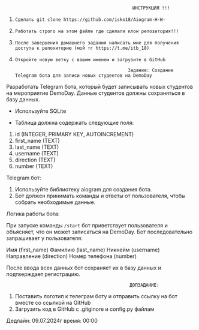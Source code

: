                                                   ИНСТРУКЦИЯ !!!

1. ```Сделать git clone https://github.com/isko18/Aiogram-H-W-```

2. ```Работать строго на этом файле где сделали клон репозитория!!!```

3. ```После завершения домашнего задания написать мне для получения доступа к репохиторию (мой тг https://t.me/itb_18)```

4. ```Откройте новую ветку с вашим именем и загрузите в GitHub```


                                                 Задание: Создание Telegram бота для записи новых студентов на DemoDay

Разработать Telegram бота, который будет записывать новых студентов на мероприятие DemoDay. Данные студентов должны сохраняться в базу данных.

- Используйте SQLite

* Таблица должна содержать следующие поля:

1. id (INTEGER, PRIMARY KEY, AUTOINCREMENT)
2. first_name (TEXT)
3. last_name (TEXT)
4. username (TEXT)
5. direction (TEXT)
6. number (TEXT)


Telegram бот:

1. Используйте библиотеку aiogram для создания бота.
2. Бот должен принимать команды и ответы от пользователя, чтобы собрать необходимые данные.
 

Логика работы бота:

При запуске команды ```/start``` бот приветствует пользователя и объясняет, что он может записаться на DemoDay.
Бот последовательно запрашивает у пользователя:

Имя (first_name)
Фамилию (last_name)
Никнейм (username)
Направление (direction)
Номер телефона (number)

После ввода всех данных бот сохраняет их в базу данных и подтверждает регистрацию.

 
                                                  ДОПЗАДАНИЕ:
 1. Поставить логотип к телеграм боту и отправить ссылку на бот вместе со ссылкой на GitHub
 2. Загрузить код в GitHub с .gitginore и config.py файлам

Дедлайн: 09.07.2024г 
время: 00:00
